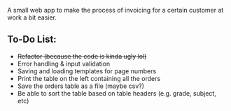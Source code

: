 A small web app to make the process of invoicing for a certain customer at work a bit easier.

## To-Do List:

- ~~Refactor (because the code is kinda ugly lol)~~
- Error handling & input validation
- Saving and loading templates for page numbers
- Print the table on the left containing all the orders
- Save the orders table as a file (maybe csv?)
- Be able to sort the table based on table headers (e.g. grade, subject, etc)

